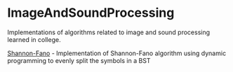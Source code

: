 # ImageAndSoundProcessing
Implementations of algorithms related to image and sound processing learned in college.

[Shannon-Fano](https://github.com/RazvanRotaru/ImageAndSoundProcessing/tree/main/Shannon-Fano) - Implementation of Shannon-Fano algorithm using dynamic programming to evenly split the symbols in a BST
